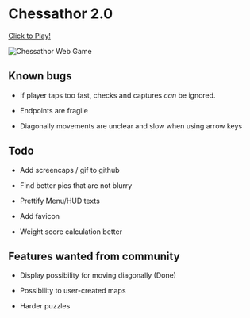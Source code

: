 # Chessathor 2.0

[Click to Play!](http://chessathor2.flesjoe.com/)

![Chessathor Web Game](chessathor-feb2020.gif)

## Known bugs

- If player taps too fast, checks and captures *can* be ignored.

- Endpoints are fragile

- Diagonally movements are unclear and slow when using arrow keys

## Todo

- Add screencaps / gif to github

- Find better pics that are not blurry

- Prettify Menu/HUD texts

- Add favicon

- Weight score calculation better

## Features wanted from community

- Display possibility for moving diagonally (Done)

- Possibility to user-created maps

- Harder puzzles
